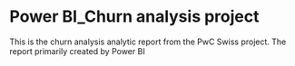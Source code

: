 # Power BI_Churn analysis project
This is the churn analysis analytic report from the PwC Swiss project. The report primarily created by Power BI
